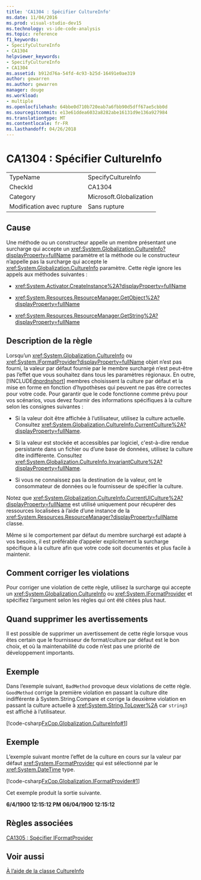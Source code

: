 ```yaml
---
title: 'CA1304 : Spécifier CultureInfo'
ms.date: 11/04/2016
ms.prod: visual-studio-dev15
ms.technology: vs-ide-code-analysis
ms.topic: reference
f1_keywords:
- SpecifyCultureInfo
- CA1304
helpviewer_keywords:
- SpecifyCultureInfo
- CA1304
ms.assetid: b912d76a-54fd-4c93-b25d-16491e0ae319
author: gewarren
ms.author: gewarren
manager: douge
ms.workload:
- multiple
ms.openlocfilehash: 64bbe0d710b720eab7a6fbb90d5dff67ae5cbb0d
ms.sourcegitcommit: e13e61ddea6032a8282abe16131d9e136a927984
ms.translationtype: MT
ms.contentlocale: fr-FR
ms.lasthandoff: 04/26/2018
---
```

# <a name="ca1304-specify-cultureinfo"></a>CA1304 : Spécifier CultureInfo
|||
|-|-|
|TypeName|SpecifyCultureInfo|
|CheckId|CA1304|
|Category|Microsoft.Globalization|
|Modification avec rupture|Sans rupture|

## <a name="cause"></a>Cause
 Une méthode ou un constructeur appelle un membre présentant une surcharge qui accepte un <xref:System.Globalization.CultureInfo?displayProperty=fullName> paramètre et la méthode ou le constructeur n’appelle pas la surcharge qui accepte le <xref:System.Globalization.CultureInfo> paramètre. Cette règle ignore les appels aux méthodes suivantes :

-   <xref:System.Activator.CreateInstance%2A?displayProperty=fullName>

-   <xref:System.Resources.ResourceManager.GetObject%2A?displayProperty=fullName>

-   <xref:System.Resources.ResourceManager.GetString%2A?displayProperty=fullName>

## <a name="rule-description"></a>Description de la règle
 Lorsqu’un <xref:System.Globalization.CultureInfo> ou <xref:System.IFormatProvider?displayProperty=fullName> objet n’est pas fourni, la valeur par défaut fournie par le membre surchargé n’est peut-être pas l’effet que vous souhaitez dans tous les paramètres régionaux. En outre, [!INCLUDE[dnprdnshort](../code-quality/includes/dnprdnshort_md.md)] membres choisissent la culture par défaut et la mise en forme en fonction d’hypothèses qui peuvent ne pas être correctes pour votre code. Pour garantir que le code fonctionne comme prévu pour vos scénarios, vous devez fournir des informations spécifiques à la culture selon les consignes suivantes :

-   Si la valeur doit être affichée à l’utilisateur, utilisez la culture actuelle. Consultez <xref:System.Globalization.CultureInfo.CurrentCulture%2A?displayProperty=fullName>.

-   Si la valeur est stockée et accessibles par logiciel, c'est-à-dire rendue persistante dans un fichier ou d’une base de données, utilisez la culture dite indifférente. Consultez <xref:System.Globalization.CultureInfo.InvariantCulture%2A?displayProperty=fullName>.

-   Si vous ne connaissez pas la destination de la valeur, ont le consommateur de données ou le fournisseur de spécifier la culture.

 Notez que <xref:System.Globalization.CultureInfo.CurrentUICulture%2A?displayProperty=fullName> est utilisé uniquement pour récupérer des ressources localisées à l’aide d’une instance de la <xref:System.Resources.ResourceManager?displayProperty=fullName> classe.

 Même si le comportement par défaut du membre surchargé est adapté à vos besoins, il est préférable d’appeler explicitement la surcharge spécifique à la culture afin que votre code soit documentés et plus facile à maintenir.

## <a name="how-to-fix-violations"></a>Comment corriger les violations
 Pour corriger une violation de cette règle, utilisez la surcharge qui accepte un <xref:System.Globalization.CultureInfo> ou <xref:System.IFormatProvider> et spécifiez l’argument selon les règles qui ont été citées plus haut.

## <a name="when-to-suppress-warnings"></a>Quand supprimer les avertissements
 Il est possible de supprimer un avertissement de cette règle lorsque vous êtes certain que le fournisseur de format/culture par défaut est le bon choix, et où la maintenabilité du code n’est pas une priorité de développement importants.

## <a name="example"></a>Exemple
 Dans l’exemple suivant, `BadMethod` provoque deux violations de cette règle. `GoodMethod` corrige la première violation en passant la culture dite indifférente à System.String.Compare et corrige la deuxième violation en passant la culture actuelle à <xref:System.String.ToLower%2A> car `string3` est affiché à l’utilisateur.

 [!code-csharp[FxCop.Globalization.CultureInfo#1](../code-quality/codesnippet/CSharp/ca1304-specify-cultureinfo_1.cs)]

## <a name="example"></a>Exemple
 L’exemple suivant montre l’effet de la culture en cours sur la valeur par défaut <xref:System.IFormatProvider> qui est sélectionné par le <xref:System.DateTime> type.

 [!code-csharp[FxCop.Globalization.IFormatProvider#1](../code-quality/codesnippet/CSharp/ca1304-specify-cultureinfo_2.cs)]

 Cet exemple produit la sortie suivante.

 **6/4/1900 12:15:12 PM**
**06/04/1900 12:15:12**
## <a name="related-rules"></a>Règles associées
 [CA1305 : Spécifier IFormatProvider](../code-quality/ca1305-specify-iformatprovider.md)

## <a name="see-also"></a>Voir aussi
[À l’aide de la classe CultureInfo](/dotnet/standard/globalization-localization/globalization#Cultures)